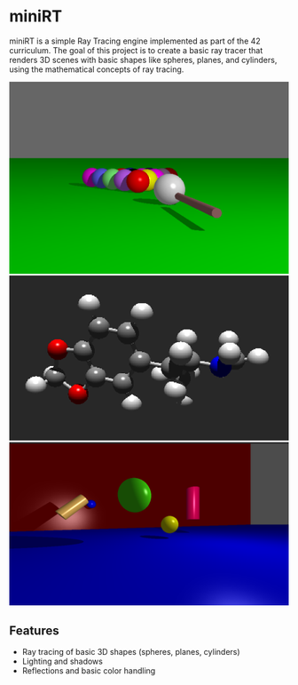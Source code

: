 # miniRT

miniRT is a simple Ray Tracing engine implemented as part of the 42 curriculum. The goal of this project is to create a basic ray tracer that renders 3D scenes with basic shapes like spheres, planes, and cylinders, using the mathematical concepts of ray tracing.

![Alt-teksti](Billiard.png)
![Alt-teksti](Molekyyli.png)
![Alt-teksti](Stuff.png)
## Features

- Ray tracing of basic 3D shapes (spheres, planes, cylinders)
- Lighting and shadows
- Reflections and basic color handling
